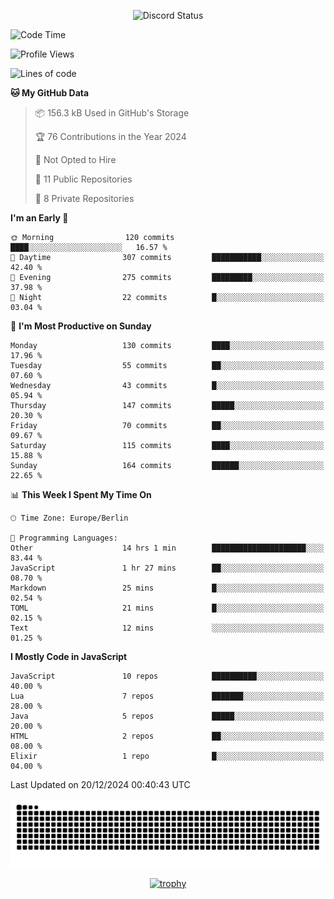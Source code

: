 <!-- Discord Status -->
<p align="center">
  <img src="https://lanyard.cnrad.dev/api/531896089096486922?borderRadius=30px" alt="Discord Status" />
</p>

<!--START_SECTION:waka-->
![Code Time](http://img.shields.io/badge/Code%20Time-1%2C182%20hrs%2033%20mins-blue)

![Profile Views](http://img.shields.io/badge/Profile%20Views-0-blue)

![Lines of code](https://img.shields.io/badge/From%20Hello%20World%20I%27ve%20Written-3.0%20million%20lines%20of%20code-blue)

**🐱 My GitHub Data** 

> 📦 156.3 kB Used in GitHub's Storage 
 > 
> 🏆 76 Contributions in the Year 2024
 > 
> 🚫 Not Opted to Hire
 > 
> 📜 11 Public Repositories 
 > 
> 🔑 8 Private Repositories 
 > 
**I'm an Early 🐤** 

```text
🌞 Morning                120 commits         ████░░░░░░░░░░░░░░░░░░░░░   16.57 % 
🌆 Daytime                307 commits         ███████████░░░░░░░░░░░░░░   42.40 % 
🌃 Evening                275 commits         █████████░░░░░░░░░░░░░░░░   37.98 % 
🌙 Night                  22 commits          █░░░░░░░░░░░░░░░░░░░░░░░░   03.04 % 
```
📅 **I'm Most Productive on Sunday** 

```text
Monday                   130 commits         ████░░░░░░░░░░░░░░░░░░░░░   17.96 % 
Tuesday                  55 commits          ██░░░░░░░░░░░░░░░░░░░░░░░   07.60 % 
Wednesday                43 commits          █░░░░░░░░░░░░░░░░░░░░░░░░   05.94 % 
Thursday                 147 commits         █████░░░░░░░░░░░░░░░░░░░░   20.30 % 
Friday                   70 commits          ██░░░░░░░░░░░░░░░░░░░░░░░   09.67 % 
Saturday                 115 commits         ████░░░░░░░░░░░░░░░░░░░░░   15.88 % 
Sunday                   164 commits         ██████░░░░░░░░░░░░░░░░░░░   22.65 % 
```


📊 **This Week I Spent My Time On** 

```text
🕑︎ Time Zone: Europe/Berlin

💬 Programming Languages: 
Other                    14 hrs 1 min        █████████████████████░░░░   83.44 % 
JavaScript               1 hr 27 mins        ██░░░░░░░░░░░░░░░░░░░░░░░   08.70 % 
Markdown                 25 mins             █░░░░░░░░░░░░░░░░░░░░░░░░   02.54 % 
TOML                     21 mins             █░░░░░░░░░░░░░░░░░░░░░░░░   02.15 % 
Text                     12 mins             ░░░░░░░░░░░░░░░░░░░░░░░░░   01.25 % 
```

**I Mostly Code in JavaScript** 

```text
JavaScript               10 repos            ██████████░░░░░░░░░░░░░░░   40.00 % 
Lua                      7 repos             ███████░░░░░░░░░░░░░░░░░░   28.00 % 
Java                     5 repos             █████░░░░░░░░░░░░░░░░░░░░   20.00 % 
HTML                     2 repos             ██░░░░░░░░░░░░░░░░░░░░░░░   08.00 % 
Elixir                   1 repo              █░░░░░░░░░░░░░░░░░░░░░░░░   04.00 % 
```




 Last Updated on 20/12/2024 00:40:43 UTC
<!--END_SECTION:waka-->

<!-- GitHub Contribution Snake -->
<p align="center">
  <img src="https://raw.githubusercontent.com/vxnsin/vxnsin/output/github-contribution-grid-snake-dark.svg" alt="GitHub Contribution Snake" />
</p>

<!-- GitHub Trophy -->
<p align="center">
  <a href="https://github.com/ryo-ma/github-profile-trophy">
    <img src="https://github-profile-trophy.vercel.app/?username=vxnsin&theme=onedark" alt="trophy" />
  </a>
</p>
